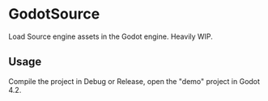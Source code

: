 # GodotSource
Load Source engine assets in the Godot engine. Heavily WIP.

## Usage

Compile the project in Debug or Release, open the "demo" project in Godot 4.2.
